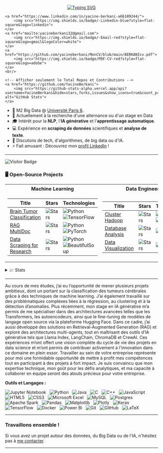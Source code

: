 <p align="center">
    <a href="https://github.com/YacineBerkani">
        <img src="https://readme-typing-svg.demolab.com?font=Georgia&size=18&duration=2000&pause=100&multiline=true&width=500&height=80&lines=Yacine+Berkani;M2+Big+Data+%7C+Research+%7C+Software+Engineer;NLP+%7C+Machine+Learning+%7C+AI+Research" alt="Typing SVG" />
    </a>
    <br/>

    <a href="https://www.linkedin.com/in/yacine-berkani-a66189244/">
        <img src="https://img.shields.io/badge/-Linkedin-blue?style=flat-square&logo=linkedin">
    </a>
    <a href="mailto:yacineberkani32@gmail.com">
        <img src="https://img.shields.io/badge/-Email-red?style=flat-square&logo=gmail&logoColor=white">
    </a>
    <a href="https://github.com/yacineberkani/MonCV/blob/main/BERKANIcv.pdf">
        <img src="https://img.shields.io/badge/PDF-CV-red?style=flat-square&logo=adobe">
    </a>  
    <br/> 

    <!-- Afficher seulement le Total Repos et Contributions -->
    <a href="https://github.com/YacineBerkani">
        <img src="https://github-stats-alpha.vercel.app/api?username=YacineBerkani&hide=stars,forks,issues&show_icons=true&count_private=true&title_color=37BCF6&icon_color=fff&bg_color=0000" alt="GitHub Stats">
    </a>
</p>



* 📖 M2 Big Data @ [Université Paris 8](https://www.univ-paris8.fr/-Master-Big-Data-et-fouille-de-donnees-BD-).
* 🔭 Actuellement à la recherche d'une alternance ou d'un stage en Data
* 🎓 Intérêt pour la **NLP**, l'**IA générative** et l'**apprentissage automatique**.
* 💻 Expérience en **scraping de données** scientifiques et **analyse de texte**.
* 💬 Discutons de tech, d'algorithmes, de big data ou d'IA.
* ⚡ Fait amusant : Découvrez mon [profil LinkedIn](https://www.linkedin.com/in/yacine-berkani-a66189244/) !

---
![Visitor Badge](https://visitor-badge.laobi.icu/badge?page_id=yacine.berkani)

### 🖥️ Open-Source Projects

<table>
<tr><th>Machine Learning</th><th>Data Engineering</th></tr>
<tr><td>

| Title | Stars | Technologies |
|-------|-------|--------------|
| [Brain Tumor Classification](https://github.com/yacineberkani/Detection_de_Tumeurs) | <img alt="Stars" src="https://img.shields.io/github/stars/YacineBerkani/Brain-Tumor-Classification?style=flat-square&labelColor=black"/> | ![Python](https://img.shields.io/badge/Python-black?style=flat-square&logo=python) ![TensorFlow](https://img.shields.io/badge/TensorFlow-black?style=flat-square&logo=tensorflow) |
| [RAG MultiDoc](https://github.com/yacineberkani/Rag_multidoc) | <img alt="Stars" src="https://img.shields.io/github/stars/YacineBerkani/Anomaly-Detection?style=flat-square&labelColor=black"/> | ![Python](https://img.shields.io/badge/Python-black?style=flat-square&logo=python) ![PyTorch](https://img.shields.io/badge/PyTorch-black?style=flat-square&logo=pytorch) |
| [Data Scraping for Research](https://github.com/yacineberkani/Scraper_Project) | <img alt="Stars" src="https://img.shields.io/github/stars/YacineBerkani/Data-Scraping-Research?style=flat-square&labelColor=black"/> | ![Python](https://img.shields.io/badge/Python-black?style=flat-square&logo=python) ![BeautifulSoup](https://img.shields.io/badge/BeautifulSoup-black?style=flat-square&logo=beautifulsoup) |

</td><td>

| Title | Stars | Technologies |
|-------|-------|--------------|
| [Cluster Hadoop](https://github.com/yacineberkani/projet-Big-data-Hadoop) | <img alt="Stars" src="https://img.shields.io/github/stars/YacineBerkani/ETL-Pipeline-Spark?style=flat-square&labelColor=black"/> | ![Spark](https://img.shields.io/badge/Spark-black?style=flat-square&logo=apachespark) ![PySpark](https://img.shields.io/badge/PySpark-black?style=flat-square&logo=python) |
| [Database Analysis](https://github.com/yacineberkani/projet-Big-data-Hadoop/blob/main/projet.hql) | <img alt="Stars" src="https://img.shields.io/github/stars/YacineBerkani/Database-Analysis?style=flat-square&labelColor=black"/> | ![SQL](https://img.shields.io/badge/SQL-black?style=flat-square&logo=mysql) |
| [Data Visualization](https://github.com/yacineberkani/projet-Big-data-Hadoop/blob/main/projet%20copy.ipynb) | <img alt="Stars" src="https://img.shields.io/github/stars/YacineBerkani/Data-Visualization?style=flat-square&labelColor=black"/> | ![Matplotlib](https://img.shields.io/badge/Matplotlib-black?style=flat-square&logo=python) |

</td></tr> 
</table>

<details>
<summary>📈 Stats</summary>
<br>
My Github Stats

![](http://github-profile-summary-cards.vercel.app/api/cards/profile-details?username=YacineBerkani&theme=dracula) 

![](http://github-profile-summary-cards.vercel.app/api/cards/repos-per-language?username=YacineBerkani&theme=dracula) 
![](http://github-profile-summary-cards.vercel.app/api/cards/most-commit-language?username=YacineBerkani&theme=dracula)

</details>





---

Au cours de mes études, j’ai eu l’opportunité de mener plusieurs projets ambitieux, dont un portant sur la classification des tumeurs cérébrales grâce à des techniques de machine learning. J’ai également travaillé sur des problématiques complexes liées à la régression, au clustering et à la détection d’anomalies. Plus récemment, mon stage en IA générative m’a permis de me spécialiser dans des architectures avancées telles que les Transformers, les autoencodeurs, ainsi que le fine-tuning de modèles de langage open source via la plateforme Hugging Face.
Dans ce cadre, j’ai aussi développé des solutions en Retrieval-Augmented Generation (RAG) et exploré des architectures multi-agents, tout en maîtrisant des outils d’IA générative tels que Llama Index, LangChain, ChromaDB et CrewAI. Ces expériences m’ont offert une vision complète du cycle de vie des projets en data science et m’ont permis de contribuer activement à l’innovation dans ce domaine en plein essor.
Travailler au sein de votre entreprise représente pour moi une formidable opportunité de mettre à profit mes compétences tout en participant à des projets à fort impact. Je suis convaincu que mon expertise technique, mon goût pour les défis analytiques, et ma capacité à collaborer en équipe seront des atouts précieux pour votre entreprise.

**Outils et Langages :**

![Jupyter Notebook](https://img.shields.io/badge/jupyter-%23FA0F00.svg?style=for-the-badge&logo=jupyter&logoColor=white)&nbsp;&nbsp;
![Python](https://img.shields.io/badge/python-3670A0?style=for-the-badge&logo=python&logoColor=ffdd54)&nbsp;&nbsp;
![Java](https://img.shields.io/badge/java-%23ED8B00.svg?style=for-the-badge&logo=openjdk&logoColor=white)&nbsp;&nbsp;
![C](https://img.shields.io/badge/c-%2300599C.svg?style=for-the-badge&logo=c&logoColor=white)&nbsp;&nbsp;
![C++](https://img.shields.io/badge/c++-%2300599C.svg?style=for-the-badge&logo=c%2B%2B&logoColor=white)&nbsp;&nbsp;
![JavaScript](https://img.shields.io/badge/javascript-%23323330.svg?style=for-the-badge&logo=javascript&logoColor=%23F7DF1E)&nbsp;&nbsp;
![HTML5](https://img.shields.io/badge/html5-%23E34F26.svg?style=for-the-badge&logo=html5&logoColor=white)&nbsp;&nbsp;
![CSS3](https://img.shields.io/badge/css3-%231572B6.svg?style=for-the-badge&logo=css3&logoColor=white)&nbsp;&nbsp;
![Microsoft Excel](https://img.shields.io/badge/Microsoft_Excel-217346?style=for-the-badge&logo=microsoft-excel&logoColor=white)&nbsp;&nbsp;
![MySQL](https://img.shields.io/badge/mysql-%2300f.svg?style=for-the-badge&logo=mysql&logoColor=white)&nbsp;&nbsp;
![Postgres](https://img.shields.io/badge/postgres-%23316192.svg?style=for-the-badge&logo=postgresql&logoColor=white)&nbsp;&nbsp;
![Apache Spark](https://img.shields.io/badge/Apache%20Spark-FDEE21?style=flat-square&logo=apachespark&logoColor=black)&nbsp;&nbsp;
![Pandas](https://img.shields.io/badge/pandas-%23150458.svg?style=for-the-badge&logo=pandas&logoColor=white)&nbsp;&nbsp;
![Matplotlib](https://img.shields.io/badge/Matplotlib-%23ffffff.svg?style=for-the-badge&logo=Matplotlib&logoColor=black)&nbsp;&nbsp;
![Plotly](https://img.shields.io/badge/Plotly-%233F4F75.svg?style=for-the-badge&logo=plotly&logoColor=white)&nbsp;&nbsp;
![Keras](https://img.shields.io/badge/Keras-%23D00000.svg?style=for-the-badge&logo=Keras&logoColor=white)&nbsp;&nbsp;
![TensorFlow](https://img.shields.io/badge/TensorFlow-%23FF6F00.svg?style=for-the-badge&logo=TensorFlow&logoColor=white)&nbsp;&nbsp;
![Docker](https://img.shields.io/badge/docker-%230db7ed.svg?style=for-the-badge&logo=docker&logoColor=white)&nbsp;&nbsp;
![Power Bi](https://img.shields.io/badge/power_bi-F2C811?style=for-the-badge&logo=powerbi&logoColor=black)&nbsp;&nbsp;
![Git](https://img.shields.io/badge/git-%23F05033.svg?style=for-the-badge&logo=git&logoColor=white)&nbsp;&nbsp;
![GitHub](https://img.shields.io/badge/github-%23121011.svg?style=for-the-badge&logo=github&logoColor=white)&nbsp;&nbsp;
![LaTeX](https://img.shields.io/badge/latex-%23008080.svg?style=for-the-badge&logo=latex&logoColor=white)&nbsp;&nbsp;

---

### Travaillons ensemble !

Si vous avez un projet autour des données, du Big Data ou de l'IA, n'hésitez pas à [me contacter](mailto:yacineberkani32@gmail.com).

---
